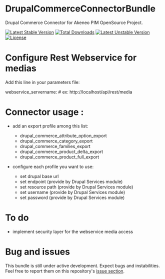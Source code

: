 DrupalCommerceConnectorBundle
=============================

Drupal Commerce Connector for Akeneo PIM OpenSource Project.

[![Latest Stable Version](https://poser.pugx.org/actualys/drupal-commerce-connector-bundle/v/stable.svg)](https://packagist.org/packages/actualys/drupal-commerce-connector-bundle) [![Total Downloads](https://poser.pugx.org/actualys/drupal-commerce-connector-bundle/downloads.svg)](https://packagist.org/packages/actualys/drupal-commerce-connector-bundle) [![Latest Unstable Version](https://poser.pugx.org/actualys/drupal-commerce-connector-bundle/v/unstable.svg)](https://packagist.org/packages/actualys/drupal-commerce-connector-bundle) [![License](https://poser.pugx.org/actualys/drupal-commerce-connector-bundle/license.svg)](https://packagist.org/packages/actualys/drupal-commerce-connector-bundle)

# Configure Rest Webservice for medias

Add this line in your parameters file:

webservice_servername: # ex:  http://localhost/api/rest/media

# Connector usage :

- add an export profile among this list: 
    - drupal_commerce_attribute_option_export
    - drupal_commerce_category_export
    - drupal_commerce_families_export
    - drupal_commerce_product_delta_export
    - drupal_commerce_product_full_export

- configure each profile you want to use:
    - set drupal base url
    - set endpoint (provide by Drupal Services module)
    - set resource path (provide by Drupal Services module)
    - set username (provide by Drupal Services module)
    - set password (provide by Drupal Services module)
    

# To do

- implement security layer for the webservice media access

# Bug and issues

This bundle is still under active development. Expect bugs and instabilities. Feel free to report them on this repository's [issue section](https://github.com/akeneo/MagentoConnectorBundle/issues).

